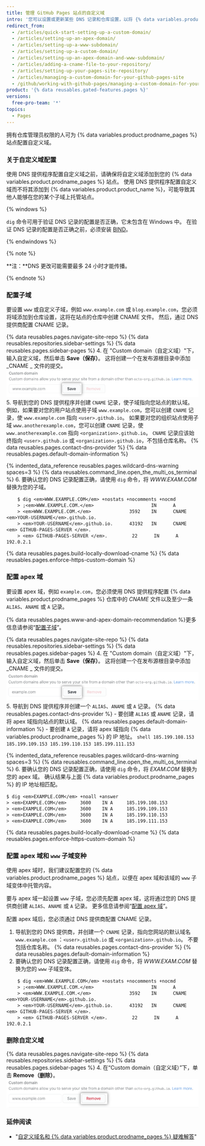 ```yaml
---
title: 管理 GitHub Pages 站点的自定义域
intro: '您可以设置或更新某些 DNS 记录和仓库设置，以将 {% data variables.product.prodname_pages %} 站点的默认域指向自定义域。'
redirect_from:
  - /articles/quick-start-setting-up-a-custom-domain/
  - /articles/setting-up-an-apex-domain/
  - /articles/setting-up-a-www-subdomain/
  - /articles/setting-up-a-custom-domain/
  - /articles/setting-up-an-apex-domain-and-www-subdomain/
  - /articles/adding-a-cname-file-to-your-repository/
  - /articles/setting-up-your-pages-site-repository/
  - /articles/managing-a-custom-domain-for-your-github-pages-site
  - /github/working-with-github-pages/managing-a-custom-domain-for-your-github-pages-site
product: '{% data reusables.gated-features.pages %}'
versions:
  free-pro-team: '*'
topics:
  - Pages
---
```


拥有仓库管理员权限的人可为 {% data variables.product.prodname_pages %} 站点配置自定义域。

### 关于自定义域配置

使用 DNS 提供程序配置自定义域之前，请确保将自定义域添加到您的 {% data variables.product.prodname_pages %} 站点。 使用 DNS 提供程序配置自定义域而不将其添加到 {% data variables.product.product_name %}，可能导致其他人能够在您的某个子域上托管站点。

{% windows %}

`dig` 命令可用于验证 DNS 记录的配置是否正确，它未包含在 Windows 中。 在验证 DNS 记录的配置是否正确之前，必须安装 [BIND](https://www.isc.org/bind/)。

{% endwindows %}

{% note %}

**注：**DNS 更改可能需要最多 24 小时才能传播。

{% endnote %}

### 配置子域

要设置 `www` 或自定义子域，例如 `www.example.com` 或 `blog.example.com`，您必须将域添加到仓库设置，这将在站点的仓库中创建 CNAME 文件。 然后，通过 DNS 提供商配置 CNAME 记录。

{% data reusables.pages.navigate-site-repo %}
{% data reusables.repositories.sidebar-settings %}
{% data reusables.pages.sidebar-pages %}
4. 在 "Custom domain（自定义域）"下，输入自定义域，然后单击 **Save（保存）**。 这将创建一个在发布源根目录中添加 _CNAME _ 文件的提交。 ![保存自定义域按钮](/assets/images/help/pages/save-custom-subdomain.png)
5. 导航到您的 DNS 提供程序并创建 `CNAME` 记录，使子域指向您站点的默认域。 例如，如果要对您的用户站点使用子域 `www.example.com`，您可以创建 `CNAME` 记录，使 `www.example.com` 指向 `<user>.github.io`。 如果要对您的组织站点使用子域 `www.anotherexample.com`，您可以创建 `CNAME` 记录，使 `www.anotherexample.com` 指向 `<organization>.github.io`。 `CNAME` 记录应该始终指向 `<user>.github.io` 或 `<organization>.github.io`，不包括仓库名称。 {% data reusables.pages.contact-dns-provider %} {% data reusables.pages.default-domain-information %}

{% indented_data_reference reusables.pages.wildcard-dns-warning spaces=3 %}
{% data reusables.command_line.open_the_multi_os_terminal %}
6. 要确认您的 DNS 记录配置正确，请使用 `dig` 命令，将 _WWW.EXAM.COM_ 替换为您的子域。
```shell
    $ dig <em>WWW.EXAMPLE.COM</em> +nostats +nocomments +nocmd
    > ;<em>WWW.EXAMPLE.COM.</em>                     IN      A
    > <em>WWW.EXAMPLE.COM.</em>              3592    IN      CNAME   <em>YOUR-USERNAME</em>.github.io.
    > <em>YOUR-USERNAME</em>.github.io.      43192   IN      CNAME   <em> GITHUB-PAGES-SERVER </em>.
    > <em> GITHUB-PAGES-SERVER </em>.         22      IN      A       192.0.2.1
```
{% data reusables.pages.build-locally-download-cname %}
{% data reusables.pages.enforce-https-custom-domain %}

### 配置 apex 域

要设置 apex 域，例如 `example.com`，您必须使用 DNS 提供程序配置 {% data variables.product.prodname_pages %} 仓库中的 _CNAME_ 文件以及至少一条 `ALIAS`、`ANAME` 或 `A` 记录。

{% data reusables.pages.www-and-apex-domain-recommendation %}更多信息请参阅“[配置子域](#configuring-a-subdomain)”。

{% data reusables.pages.navigate-site-repo %}
{% data reusables.repositories.sidebar-settings %}
{% data reusables.pages.sidebar-pages %}
4. 在 "Custom domain（自定义域）"下，输入自定义域，然后单击 **Save（保存）**。 这将创建一个在发布源根目录中添加 _CNAME _ 文件的提交。 ![保存自定义域按钮](/assets/images/help/pages/save-custom-apex-domain.png)
5. 导航到 DNS 提供程序并创建一个 `ALIAS`、`ANAME` 或 `A` 记录。 {% data reusables.pages.contact-dns-provider %}
    - 要创建 `ALIAS` 或 `ANAME` 记录，请将 apex 域指向站点的默认域。 {% data reusables.pages.default-domain-information %}
    - 要创建 `A` 记录，请将 apex 域指向 {% data variables.product.prodname_pages %} 的 IP 地址。
      ```shell
      185.199.108.153
      185.199.109.153
      185.199.110.153
      185.199.111.153
      ```

{% indented_data_reference reusables.pages.wildcard-dns-warning spaces=3 %}
{% data reusables.command_line.open_the_multi_os_terminal %}
6. 要确认您的 DNS 记录配置正确，请使用 `dig` 命令，将 _EXAM.COM_ 替换为您的 apex 域。 确认结果与上面 {% data variables.product.prodname_pages %} 的 IP 地址相匹配。
  ```shell
  $ dig <em>EXAMPLE.COM</em> +noall +answer
  > <em>EXAMPLE.COM</em>     3600    IN A     185.199.108.153
  > <em>EXAMPLE.COM</em>     3600    IN A     185.199.109.153
  > <em>EXAMPLE.COM</em>     3600    IN A     185.199.110.153
  > <em>EXAMPLE.COM</em>     3600    IN A     185.199.111.153
  ```
{% data reusables.pages.build-locally-download-cname %}
{% data reusables.pages.enforce-https-custom-domain %}

### 配置 apex 域和 `www` 子域变种

使用 apex 域时，我们建议配置您的 {% data variables.product.prodname_pages %} 站点，以便在 apex 域和该域的 `www` 子域变体中托管内容。

要与 apex 域一起设置 `www` 子域，您必须先配置 apex 域，这将通过您的 DNS 提供商创建 `ALIAS`、`ANAME` 或 `A` 记录。 更多信息请参阅“[配置 apex 域](#configuring-an-apex-domain)”。

配置 apex 域后，您必须通过 DNS 提供商配置 CNAME 记录。

1. 导航到您的 DNS 提供商，并创建一个 `CNAME` 记录，指向您网站的默认域名 `www.example.com` ：`<user>.github.io` 或 `<organization>.github.io`。 不要包括仓库名称。 {% data reusables.pages.contact-dns-provider %} {% data reusables.pages.default-domain-information %}
2. 要确认您的 DNS 记录配置正确，请使用 `dig` 命令，将 _WWW.EXAM.COM_ 替换为您的 `www` 子域变体。
```shell
    $ dig <em>WWW.EXAMPLE.COM</em> +nostats +nocomments +nocmd
    > ;<em>WWW.EXAMPLE.COM.</em>                     IN      A
    > <em>WWW.EXAMPLE.COM.</em>              3592    IN      CNAME   <em>YOUR-USERNAME</em>.github.io.
    > <em>YOUR-USERNAME</em>.github.io.      43192   IN      CNAME   <em> GITHUB-PAGES-SERVER </em>.
    > <em> GITHUB-PAGES-SERVER </em>.         22      IN      A       192.0.2.1
```
### 删除自定义域

{% data reusables.pages.navigate-site-repo %}
{% data reusables.repositories.sidebar-settings %}
{% data reusables.pages.sidebar-pages %}
4. 在“Custom domain（自定义域）”下，单击 **Remove（删除）**。 ![保存自定义域按钮](/assets/images/help/pages/remove-custom-domain.png)

### 延伸阅读

- "[自定义域名和 {% data variables.product.prodname_pages %} 疑难解答](/articles/troubleshooting-custom-domains-and-github-pages)"
